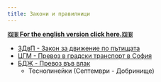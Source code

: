 ```yaml
---
title: Закони и правилници
---
```


[**🇬🇧 For the english version click here.🇬🇧**](/en/rulebooks/index.html)

- [ЗДвП - Закон за движение по пътищата](laws.html)
- [ЦГМ - Превоз в градски транспорт в София](transport_sofia.html)
- [БДЖ - Превоз във влак](train.html)
  - Теснолинейки (Септември - Добринище)
